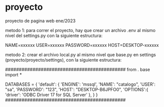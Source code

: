 # proyecto
proyecto de pagina web ene/2023

metodo 1:
para correr el proyecto, hay que crear un archivo .env al mismo nivel del settings.py con la siguiente estructura: 

NAME=xxxxxx
USER=xxxxxx
PASSWORD=xxxxxx
HOST=DESKTOP-xxxxxx

metodo 2:
crear el archivo local.py al mismo nivel que base.py en settings (proyecto/proyecto/settings), con la siguiente estructura: 

############################################
from . base import *

DATABASES = {
    'default': {
        'ENGINE': 'mssql',
        'NAME': "catalogo",
        'USER': "sa",
        'PASSWORD': "123",
        'HOST': "DESKTOP-B6JPFO0",
        'OPTIONS':{
            'driver': 'ODBC Driver 17 for SQL Server'
        },
    }
}
############################################

